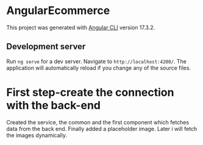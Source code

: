 # AngularEcommerce

This project was generated with [Angular CLI](https://github.com/angular/angular-cli) version 17.3.2.

## Development server

Run `ng serve` for a dev server. Navigate to `http://localhost:4200/`. The application will automatically reload if you change any of the source files.

# First step-create the connection with the back-end

Created the service, the common and the first component which fetches data from the back end. Finally added a placeholder image. Later i will fetch the images dynamically.
